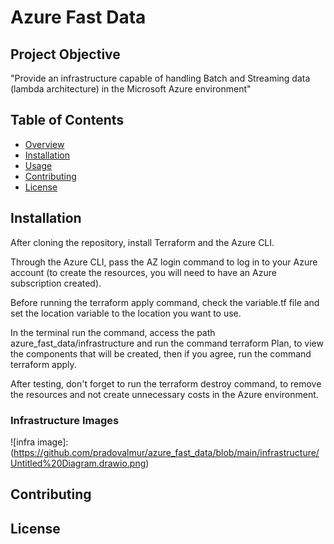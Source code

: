 # Azure Fast Data 

## Project Objective

"Provide an infrastructure capable of handling Batch and Streaming data (lambda architecture) in the Microsoft Azure environment"

## Table of Contents

- [Overview](#project-objective)
- [Installation](#installation)
- [Usage](#usage)
- [Contributing](#contributing)
- [License](#license)

## Installation

After cloning the repository, install Terraform and the Azure CLI. 

Through the Azure CLI, pass the AZ login command to log in to your Azure account (to create the resources, you will need to have an Azure subscription created).

Before running the terraform apply command, check the variable.tf file and set the location variable to the location you want to use. 

In the terminal run the command, access the path azure_fast_data/infrastructure and run the command terraform Plan, to view the components that will be created, then if you agree, run the command terraform apply.  

After testing, don't forget to run the terraform destroy command, to remove the resources and not create unnecessary costs in the Azure environment.


### Infrastructure Images

![infra image]: (https://github.com/pradovalmur/azure_fast_data/blob/main/infrastructure/Untitled%20Diagram.drawio.png)


## Contributing

[//]: # "Explain how others can contribute to your project, such as guidelines for reporting issues, submitting pull requests, or participating in discussions."

## License

[//]: # "Specify the license under which your project is distributed."

